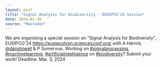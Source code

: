 ```yaml
---
layout: post
title: "Signal Analysis for Biodiversity - EUSIPCO'24 Session"
date: 2024-01-30
source: "Mastodon"
---
```


We are organising a special session on "Signal Analysis for Biodiversity", EUSIPCO'24 <https://eusipcolyon.sciencesconf.org/> with A Härmä, [@danstowell](https://mastodon.social/@danstowell) & P Somervuo. Working on [#signalprocessing](https://sigmoid.social/tags/signalprocessing), [#machinelearning](https://sigmoid.social/tags/machinelearning), [#artificialintelligence](https://sigmoid.social/tags/artificialintelligence) on [#biodiversity](https://sigmoid.social/tags/biodiversity)? Submit your work! Deadline: Mar. 3, 2024



